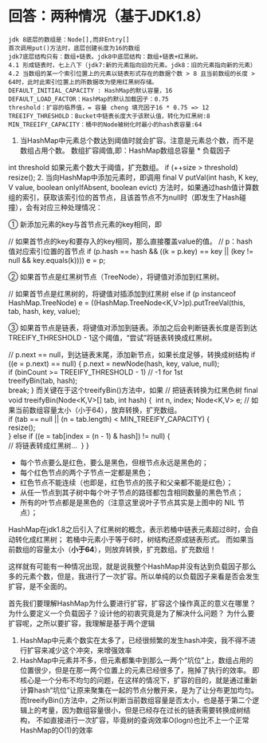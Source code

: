 
回答：两种情况（基于JDK1.8）
===

    jdk 8底层的数组是：Node[],而非Entry[]
    首次调用put()方法时，底层创建长度为16的数组
    jdk7底层结构只有：数组+链表。jdk8中底层结构：数组+链表+红黑树。
    4.1 形成链表时，七上八下（jdk7:新的元素指向旧的元素。jdk8：旧的元素指向新的元素）
    4.2 当数组的某一个索引位置上的元素以链表形式存在的数据个数 > 8 且当前数组的长度 > 64时，此时此索引位置上的所数据改为使用红黑树存储。
    DEFAULT_INITIAL_CAPACITY : HashMap的默认容量，16
    DEFAULT_LOAD_FACTOR：HashMap的默认加载因子：0.75
    threshold：扩容的临界值，= 容量 cheng 填充因子16 * 0.75 => 12
    TREEIFY_THRESHOLD：Bucket中链表长度大于该默认值，转化为红黑树:8
    MIN_TREEIFY_CAPACITY：桶中的Node被树化时最小的hash表容量:64

1. 当HashMap中元素总个数达到阈值时就会扩容。注意是元素总个数，而不是数组占用个数。
数组扩容阈值,即：HashMap数组总容量 * 负载因子

int threshold
如果元素个数大于阈值，扩充数组。
if (++size > threshold)  
    resize();
2. 当向HashMap中添加元素时，即调用
final V putVal(int hash, K key, V value, boolean onlyIfAbsent, boolean evict)
方法时，如果通过hash值计算数组的索引，获取该索引位的首节点，且该首节点不为null时（即发生了Hash碰撞），会有对应三种处理情况：

 ① 新添加元素的key与首节点元素的key相同，即

// 如果首节点的key和要存入的key相同，那么直接覆盖value的值。
// p：hash值对应索引位置的首节点
if (p.hash == hash && ((k = p.key) == key || (key != null && key.equals(k))))
    e = p;

② 如果首节点是红黑树节点（TreeNode），将键值对添加到红黑树。

// 如果首节点是红黑树的，将键值对插添加到红黑树
else if (p instanceof HashMap.TreeNode)
    e = ((HashMap.TreeNode<K,V>)p).putTreeVal(this, tab, hash, key, value);

③ 如果首节点是链表，将键值对添加到链表。添加之后会判断链表长度是否到达TREEIFY_THRESHOLD - 1这个阈值，“尝试”将链表转换成红黑树。

// p.next == null，到达链表末尾，添加新节点，如果长度足够，转换成树结构
if ((e = p.next) == null) {
    p.next = newNode(hash, key, value, null);  
    if (binCount >= TREEIFY_THRESHOLD - 1) // -1 for 1st  
        treeifyBin(tab, hash);  
    break;
}
而关键在于这个treeifyBin()方法中，如果
// 把链表转换为红黑色树
final void treeifyBin(Node<K,V>[] tab, int hash) {
​    int n, index; Node<K,V> e;  // 如果当前数组容量太小（小于64），放弃转换，扩充数组。  
​    if (tab == null || (n = tab.length) < MIN_TREEIFY_CAPACITY) {  
​        resize();  
​    } else if ((e = tab[index = (n - 1) & hash]) != null) {  
​        // 将链表转成红黑树...
​    }
}

* 每个节点要么是红色，要么是黑色，但根节点永远是黑色的；
* 每个红色节点的两个子节点一定都是黑色；
* 红色节点不能连续（也即是，红色节点的孩子和父亲都不能是红色）；
* 从任一节点到其子树中每个叶子节点的路径都包含相同数量的黑色节点；
* 所有的叶节点都是是黑色的（注意这里说叶子节点其实是上图中的 NIL 节点）；

HashMap在jdk1.8之后引入了红黑树的概念，表示若桶中链表元素超过8时，会自动转化成红黑树；
若桶中元素小于等于6时，树结构还原成链表形式。
而如果当前数组的容量太小（**小于64**），则放弃转换，扩充数组。扩充数组！

这样就有可能有一种情况出现，就是说我整个HashMap并没有达到负载因子那么多的元素个数，但是，我进行了一次扩容。所以单纯的以负载因子来看是否会发生扩容，是不全面的。

首先我们要理解HashMap为什么要进行扩容，扩容这个操作真正的意义在哪里？为什么要定义一个负载因子？设计他的初衷究竟是为了解决什么问题？
为什么要扩容呢，之所以要扩容，我理解是基于两个逻辑

1. HashMap中元素个数实在太多了，已经很频繁的发生hash冲突，我不得不进行扩容来减少这个冲突，来增强效率
2. HashMap中元素并不多，但元素都集中到那么一两个“坑位”上，数组占用的位置很少，但是在那一两个位置上的元素已经很多了，拖掉了执行的效率。
即核心是一个分布不均匀的问题，在这样的情况下，扩容的目的，就是通过重新计算hash“坑位”让原来聚集在一起的节点分散开来，是为了让分布更加均匀。
而treeifyBin()方法中，之所以判断当前数组容量是否太小，也是基于第二个逻辑上的考量，因为数组容量很小，但是已经存在过长的链表需要转换成树结构，
不如直接进行一次扩容，毕竟树的查询效率O(logn)也比不上一个正常HashMap的O(1)的效率
